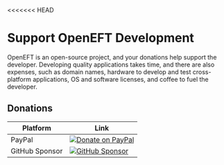 <<<<<<< HEAD
# Support OpenEFT Development

OpenEFT is an open-source project, and your donations help support the developer. Developing quality applications takes time, and there are also expenses, such as domain names, hardware to develop and test cross-platform applications, OS and software licenses, and coffee to fuel the developer.

## Donations

| Platform       | Link                                                         |
| -------------- | ------------------------------------------------------------ |
| PayPal         | [![Donate on PayPal](https://raw.githubusercontent.com/laurent22/joplin/dev/Assets/WebsiteAssets/images/badges/Donate-PayPal-green.svg)](https://www.paypal.com/donate/?business=GXJS9MTBRWB28&no_recurring=0&item_name=Developing+awesome+open-source+applications+like+OpenEFT&currency_code=USD) |
| GitHub Sponsor | [![GitHub Sponsor](https://img.shields.io/github/sponsors/NoahGWood?label=Sponsor&logo=GitHub)](https://github.com/sponsors/NoahGWood) |
